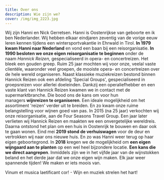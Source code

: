 ```yaml
---
title: Over ons
description: Wie zijn we?
cover: /img/img_2223.jpg
---
```

Wij zijn Hanni en Nick Gerretsen. Hanni is Oostenrijkse van geboorte en ik ben Nederlander. Wij hebben elkaar eindjaren zeventig van de vorige eeuw leren kennen tijdens een wintersportvakantie in Ehrwald in Tirol. **In 1979 kwam Hanni naar Nederland** en vond een baan bij een reisorganisatie. **In 1990 besloten we onze eigen reisorganisatie te beginnen** onder de naam *Hannick Reizen,* gespecialiseerd in opera- en concertreizen. Het bleek een gouden greep. Ruim 25 jaar mochten wij voor onze, veelal vaste clientèle, waaronder veel groepen, de mooiste opera- en concertreizen over de hele wereld organiseren. Naast klassieke muziekreizen bestond binnen Hannick Reizen ook een afdeling 'Special Groups', gespecialiseerd in groepsreizen voor allerlei doeleinden. Dankzij een operaliefhebber en een vaste klant van Hannick Reizen kwamen we in contact met de supermarktbranche. Die bood ons de kans om voor hun managers **wijnreizen te organiseren**. Een ideale mogelijkheid om het assortiment 'reizen' verder uit te breiden. En zo kwam onze ruime belangstelling voor wijnen goed van pas. In 2015 (na 25 jaar) verkochten wij onze reisorganisatie, aan de Four Seasons Travel Group. Een jaar later verlieten wij Hannick Reizen en maakten we een onvergetelijke wereldreis. Daarna ontstond het plan om een huis in Oostenrijk te bouwen en daar ook te gaan wonen. Eind mei **2019 stond de verhuiswagen** voor de deur en vertrokken wij naar ons nieuwe huis. En zo was Hanni weer terug op haar eigen geboortegrond. In **2018** kregen we de mogelijkheid om **een eigen wijngaard aan te planten** op een wel heel bijzondere locatie. **Een kans die we direct aangrepen**. Inmiddels zijn we in het vijfde jaar van de wijnstokken beland en het derde jaar dat we onze eigen wijn maken. Elk jaar weer spannende tijden! We maken er iets moois van.

Vinum et musica laetificant cor!  -   Wijn en muziek strelen het hart!